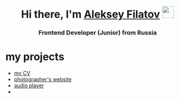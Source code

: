 <h1 align="center">Hi there, I'm <a href="https://daniilshat.ru/" target="_blank">Aleksey Filatov</a> 
<img src="https://github.com/blackcater/blackcater/raw/main/images/Hi.gif" height="32"/></h1>
<h3 align="center">Frontend Developer (Junior) from Russia</h3>


# my projects
- [my CV](https://frankie989.github.io/rsschool-cv/)
- [photographer's website](https://rolling-scopes-school.github.io/frankie989-JSFEPRESCHOOL/portfolio/)
- [audio player](https://rolling-scopes-school.github.io/frankie989-JSFEPRESCHOOL/js30-audio/)
- 



<!--
**frankie989/frankie989** is a ✨ _special_ ✨ repository because its `README.md` (this file) appears on your GitHub profile.

Here are some ideas to get you started:

- 🔭 I’m currently working on ...
- 🌱 I’m currently learning ...
- 👯 I’m looking to collaborate on ...
- 🤔 I’m looking for help with ...
- 💬 Ask me about ...
- 📫 How to reach me: ...
- 😄 Pronouns: ...
- ⚡ Fun fact: ...
-->
